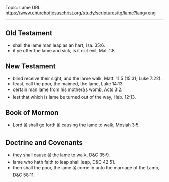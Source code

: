 Topic: Lame
URL: https://www.churchofjesuschrist.org/study/scriptures/tg/lame?lang=eng

---

## Old Testament

- shall the lame man leap as an hart, Isa. 35:6.
- if ye offer the lame and sick, is it not evil, Mal. 1:8.

## New Testament

- blind receive their sight, and the lame walk, Matt. 11:5 (15:31; Luke 7:22).
- feast, call the poor, the maimed, the lame, Luke 14:13.
- certain man lame from his motherâs womb, Acts 3:2.
- lest that which is lame be turned out of the way, Heb. 12:13.

## Book of Mormon

- Lord â¦ shall go forth â¦ causing the lame to walk, Mosiah 3:5.

## Doctrine and Covenants

- they shall cause â¦ the lame to walk, D&C 35:9.
- lame who hath faith to leap shall leap, D&C 42:51.
- then shall the poor, the lame â¦ come in unto the marriage of the Lamb, D&C 58:11.

